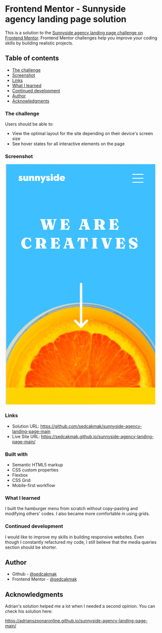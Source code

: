# Frontend Mentor - Sunnyside agency landing page solution

This is a solution to the [Sunnyside agency landing page challenge on Frontend Mentor](https://www.frontendmentor.io/challenges/sunnyside-agency-landing-page-7yVs3B6ef). Frontend Mentor challenges help you improve your coding skills by building realistic projects.

## Table of contents

- [The challenge](#the-challenge)
- [Screenshot](#screenshot)
- [Links](#links)
- [What I learned](#what-i-learned)
- [Continued development](#continued-development)
- [Author](#author)
- [Acknowledgments](#acknowledgments)

### The challenge

Users should be able to:

- View the optimal layout for the site depending on their device's screen size
- See hover states for all interactive elements on the page

### Screenshot

![](./sunnyside-mobile-screenshot.png)

### Links

- Solution URL: https://github.com/sedcakmak/sunnyside-agency-landing-page-main
- Live Site URL: https://sedcakmak.github.io/sunnyside-agency-landing-page-main/

### Built with

- Semantic HTML5 markup
- CSS custom properties
- Flexbox
- CSS Grid
- Mobile-first workflow

### What I learned

I built the hamburger menu from scratch without copy-pasting and modifying others' codes. I also became more comfortable in using grids.

### Continued development

I would like to improve my skills in building responsive websites. Even though I constantly refactured my code, I still believe that the media queries section should be shorter.

## Author

- Github - [@sedcakmak](https://github.com/sedcakmak)
- Frontend Mentor - [@sedcakmak](https://www.frontendmentor.io/profile/sedcakmak)

## Acknowledgments

Adrian's solution helped me a lot when I needed a second opinion. You can check his solution here:

https://adrianszponaronline.github.io/sunnyside-agency-landing-page-main/
